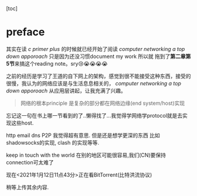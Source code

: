[toc]

# preface

其实在读 *c primer plus* 的时候就已经开始了阅读 *computer networking a top down apporoach* 只是因为还没习惯document my work 所以就 拖到了**第二章第5节**来搞这个reading note。sry:cry::sob::sob::sob::sob:

之前的经历是学习了王道的自下网上的架构，感觉到很不能接受这种东西，接受的很慢，我认为的网络应该是与生活息息相关的， *computer networking a top down apporoach* 从应用层讲起，让我充满了兴趣。

> 网络的根本principle 是复杂的部分都在网络边缘(end system/host)实现

忘记这一句在书上哪一节看到的了..懒得找了...我觉得学网络学protocol就是去实现这些host.

http email dns P2P 我觉得超有意思. 但是还是想学更深的东西 比如shadowsocks的实现, clash 的实现等等.

keep in touch with the world 在别的地区可能很容易,我们(CN)要保持connection可太难了

现在<2021年1月12日11点43分>正在看BitTorrent(比特洪流协议)

稍等上传其余内容.

